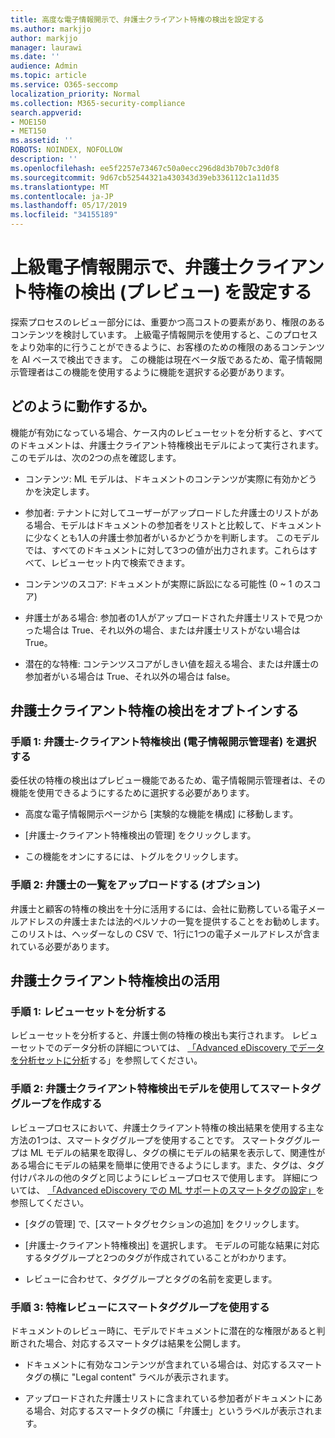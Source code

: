 ```yaml
---
title: 高度な電子情報開示で、弁護士クライアント特権の検出を設定する
ms.author: markjjo
author: markjjo
manager: laurawi
ms.date: ''
audience: Admin
ms.topic: article
ms.service: O365-seccomp
localization_priority: Normal
ms.collection: M365-security-compliance
search.appverid:
- MOE150
- MET150
ms.assetid: ''
ROBOTS: NOINDEX, NOFOLLOW
description: ''
ms.openlocfilehash: ee5f2257e73467c50a0ecc296d8d3b70b7c3d0f8
ms.sourcegitcommit: 9d67cb52544321a430343d39eb336112c1a11d35
ms.translationtype: MT
ms.contentlocale: ja-JP
ms.lasthandoff: 05/17/2019
ms.locfileid: "34155189"
---
```

# <a name="set-up-attorney-client-privilege-detection-preview-in-advanced-ediscovery"></a>上級電子情報開示で、弁護士クライアント特権の検出 (プレビュー) を設定する

探索プロセスのレビュー部分には、重要かつ高コストの要素があり、権限のあるコンテンツを検討しています。 上級電子情報開示を使用すると、このプロセスをより効率的に行うことができるように、お客様のための権限のあるコンテンツを AI ベースで検出できます。 この機能は現在ベータ版であるため、電子情報開示管理者はこの機能を使用するように機能を選択する必要があります。

## <a name="how-does-it-work"></a>どのように動作するか。

機能が有効になっている場合、ケース内のレビューセットを分析すると、すべてのドキュメントは、弁護士クライアント特権検出モデルによって実行されます。 このモデルは、次の2つの点を確認します。

- コンテンツ: ML モデルは、ドキュメントのコンテンツが実際に有効かどうかを決定します。

- 参加者: テナントに対してユーザーがアップロードした弁護士のリストがある場合、モデルはドキュメントの参加者をリストと比較して、ドキュメントに少なくとも1人の弁護士参加者がいるかどうかを判断します。
このモデルでは、すべてのドキュメントに対して3つの値が出力されます。これらはすべて、レビューセット内で検索できます。

- コンテンツのスコア: ドキュメントが実際に訴訟になる可能性 (0 ~ 1 のスコア)

- 弁護士がある場合: 参加者の1人がアップロードされた弁護士リストで見つかった場合は True、それ以外の場合、または弁護士リストがない場合は True。

-  潜在的な特権: コンテンツスコアがしきい値を超える場合、または弁護士の参加者がいる場合は True、それ以外の場合は false。

## <a name="opting-into-attorney-client-privilege-detection"></a>弁護士クライアント特権の検出をオプトインする

### <a name="step-1-opt-into-attorney-client-privilege-detection-ediscovery-admin"></a>手順 1: 弁護士-クライアント特権検出 (電子情報開示管理者) を選択する

委任状の特権の検出はプレビュー機能であるため、電子情報開示管理者は、その機能を使用できるようにするために選択する必要があります。

- 高度な電子情報開示ページから [実験的な機能を構成] に移動します。

- [弁護士-クライアント特権検出の管理] をクリックします。

- この機能をオンにするには、トグルをクリックします。

### <a name="step-2-upload-a-list-of-attorneys-optional"></a>手順 2: 弁護士の一覧をアップロードする (オプション)

弁護士と顧客の特権の検出を十分に活用するには、会社に勤務している電子メールアドレスの弁護士または法的ペルソナの一覧を提供することをお勧めします。 このリストは、ヘッダーなしの CSV で、1行に1つの電子メールアドレスが含まれている必要があります。

## <a name="leveraging-attorney-client-privilege-detection"></a>弁護士クライアント特権検出の活用 

### <a name="step-1-analyze-a-review-set"></a>手順 1: レビューセットを分析する

レビューセットを分析すると、弁護士側の特権の検出も実行されます。 レビューセットでのデータ分析の詳細については、 [「Advanced eDiscovery でデータを分析セットに分析](analyzing-data-in-review-set.md)する」を参照してください。

### <a name="step-2-create-a-smart-tag-group-with-attorney-client-privilege-detection-model"></a>手順 2: 弁護士クライアント特権検出モデルを使用してスマートタググループを作成する

レビュープロセスにおいて、弁護士クライアント特権の検出結果を使用する主な方法の1つは、スマートタググループを使用することです。 スマートタググループは ML モデルの結果を取得し、タグの横にモデルの結果を表示して、関連性がある場合にモデルの結果を簡単に使用できるようにします。また、タグは、タグ付けパネルの他のタグと同じようにレビュープロセスで使用します。 詳細については、 [「Advanced eDiscovery での ML サポートのスマートタグの設定」](smart-tags.md)を参照してください。

- [タグの管理] で、[スマートタグセクションの追加] をクリックします。

- [弁護士-クライアント特権検出] を選択します。 モデルの可能な結果に対応するタググループと2つのタグが作成されていることがわかります。

- レビューに合わせて、タググループとタグの名前を変更します。

### <a name="step-3-use-the-smart-tag-group-for-privilege-review"></a>手順 3: 特権レビューにスマートタググループを使用する

ドキュメントのレビュー時に、モデルでドキュメントに潜在的な権限があると判断された場合、対応するスマートタグは結果を公開します。

- ドキュメントに有効なコンテンツが含まれている場合は、対応するスマートタグの横に "Legal content" ラベルが表示されます。

- アップロードされた弁護士リストに含まれている参加者がドキュメントにある場合、対応するスマートタグの横に「弁護士」というラベルが表示されます。